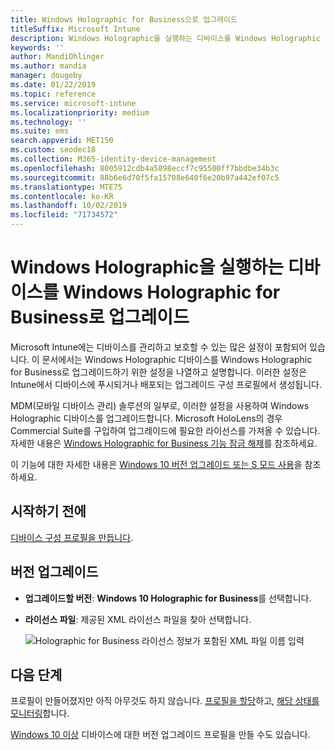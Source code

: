 ```yaml
---
title: Windows Holographic for Business으로 업그레이드
titleSuffix: Microsoft Intune
description: Windows Holographic을 실행하는 디바이스를 Windows Holographic for Business로 업그레이드하는 방법을 알아봅니다.
keywords: ''
author: MandiOhlinger
ms.author: mandia
manager: dougeby
ms.date: 01/22/2019
ms.topic: reference
ms.service: microsoft-intune
ms.localizationpriority: medium
ms.technology: ''
ms.suite: ems
search.appverid: MET150
ms.custom: seodec18
ms.collection: M365-identity-device-management
ms.openlocfilehash: 8005912cdb4a5898eccf7c95500ff7bbdbe34b3c
ms.sourcegitcommit: 88b6e6d70f5fa15708e640f6e20b97a442ef07c5
ms.translationtype: MTE75
ms.contentlocale: ko-KR
ms.lasthandoff: 10/02/2019
ms.locfileid: "71734572"
---
```

# <a name="upgrade-devices-running-windows-holographic-to-windows-holographic-for-business"></a>Windows Holographic을 실행하는 디바이스를 Windows Holographic for Business로 업그레이드

Microsoft Intune에는 디바이스를 관리하고 보호할 수 있는 많은 설정이 포함되어 있습니다. 이 문서에서는 Windows Holographic 디바이스를 Windows Holographic for Business로 업그레이드하기 위한 설정을 나열하고 설명합니다. 이러한 설정은 Intune에서 디바이스에 푸시되거나 배포되는 업그레이드 구성 프로필에서 생성됩니다.

MDM(모바일 디바이스 관리) 솔루션의 일부로, 이러한 설정을 사용하여 Windows Holographic 디바이스를 업그레이드합니다. Microsoft HoloLens의 경우 Commercial Suite를 구입하여 업그레이드에 필요한 라이선스를 가져올 수 있습니다. 자세한 내용은 [Windows Holographic for Business 기능 잠금 해제](https://docs.microsoft.com/hololens/hololens-upgrade-enterprise)를 참조하세요.

이 기능에 대한 자세한 내용은 [Windows 10 버전 업그레이드 또는 S 모드 사용](../edition-upgrade-configure-windows-10.md)을 참조하세요.

## <a name="before-you-begin"></a>시작하기 전에

[디바이스 구성 프로필을 만듭니다](edition-upgrade-configure-windows-10.md#create-the-profile).

## <a name="edition-upgrade"></a>버전 업그레이드

- **업그레이드할 버전**: **Windows 10 Holographic for Business**를 선택합니다.
- **라이선스 파일**: 제공된 XML 라이선스 파일을 찾아 선택합니다.

  ![Holographic for Business 라이선스 정보가 포함된 XML 파일 이름 입력](./media/holographic-upgrade/Holographic-edition-upgrade.png)
 
## <a name="next-steps"></a>다음 단계

프로필이 만들어졌지만 아직 아무것도 하지 않습니다. [프로필을 할당](device-profile-assign.md)하고, [해당 상태를 모니터링](../device-profile-monitor.md)합니다.

[Windows 10 이상](edition-upgrade-windows-settings.md) 디바이스에 대한 버전 업그레이드 프로필을 만들 수도 있습니다.
